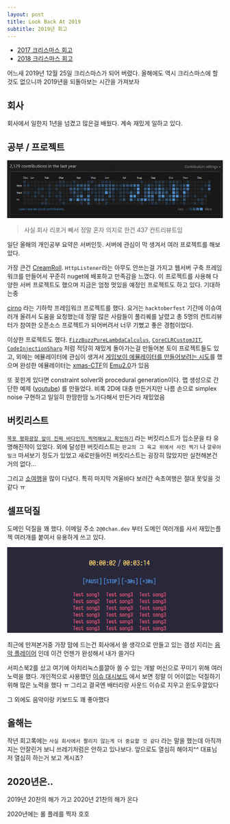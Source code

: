 ```yaml
---
layout: post
title: Look Back At 2019
subtitle: 2019년 회고
---
```


- [2017 크리스마스 회고](/2017-12-25-Look-Back-At-2017/)
- [2018 크리스마스 회고](/2018-12-25-Look-Back-At-2018/)

어느새 2019년 12월 25일 크리스마스가 되어 버렸다. 올해에도 역시 크리스마스에 할 것도 없으니까 2019년을 되돌아보는 시간을 가져보자

## 회사

회사에서 일한지 1년을 넘겼고 많은걸 배웠다. 계속 재밌게 일하고 있다.

## 공부 / 프로젝트

![contribute](/img/2019-contribute.png)
> 사실 회사 리포거 빼서 정말 혼자 의지로 한건 437 컨트리뷰트임

일단 올해의 개인공부 요약은 서버인듯. 서버에 관심이 막 생겨서 여러 프로젝트를 해보았다.

가장 큰건 [CreamRoll](https://github.com/20chan/CreamRoll). `HttpListener`라는 아무도 안쓰는걸 가지고 웹서버 구축 프레임워크를 만들어서 꾸준히 nuget에 배포하고 만족감을 느꼈다. 이 프로젝트를 사용해 다양한 서버 프로젝트도 했으며 지금은 엄청 멋있을 예정인 프로젝트도 하고 있다. 기대하는중

[cirno](https://github.com/20chan/cirno) 라는 기하학 프레임워크 프로젝트를 했다. 요거는 `hacktoberfest` 기간에 이슈여러개 올려서 도움을 요청했는데 정말 많은 사람들이 풀리퀘를 날렸고 총 5명의 컨트리뷰터가 참여한 오픈소스 프로젝트가 되어버려서 너무 기뻤고 좋은 경험이었다.

이상한 프로젝트도 했다. [`FizzBuzzPureLambdaCalculus`](https://github.com/20chan/FizzBuzzInPureLambdaCalculus), [`CoreCLRCustomJIT`](https://github.com/20chan/CoreCLRCustomJIT), [`CodeInjectionSharp`](https://github.com/20chan/CodeInjectionSharp) 처럼 적당히 재밌게 돌아가는걸 만들어본 토이 프로젝트들도 있고, 외에는 에뮬레이터에 관심이 생겨서 [게임보이 에뮬레이터를 만들어보려는 시도](https://github.com/20chan/GameBoy)를 했으며 완성한 에뮬레이터는 [xmas-CTF](https://xmas.htsp.ro)의 [Emu2.0](https://github.com/20chan/Emu2.0)가 있음

또 꽂힌게 있다면 constraint solver와 procedural generation이다.
맵 생성으로 간단한 예제 ([youtube](https://youtu.be/e8-JLEsHrrg)) 를 만들었다. 비록 2D에 대충 만든거지만 나름 손으로 simplex noise 구현하고 일일히 한땀한땀 노가다해서 만든거라 재밌었음

## 버킷리스트

[`목포 평화광장 앞이 진짜 바다인지 찍먹해보고 확인하기`](https://github.com/20chan/life/issues/38) 라는 버킷리스트가 입소문을 타 유명해진적이 있었다. 외에 달성한 버킷리스트는 `판교의 그 육교 위에서 사진 찍기` 나 `깔루아 밀크` 마셔보기 정도가 있었고 새로만들어진 버킷리스트는 굉장히 많았지만 실천해본건 거의 없다...

그리고 [소여행](https://github.com/20chan/life/issues/58)을 많이 다녔다. 특히 마지막 겨울바다 보러간 속초여행은 절대 못잊을 것 같다 ㅠ

## 셀프덕질

도메인 덕질을 꽤 했다. 이메일 주소 `2@0chan.dev` 부터 도메인 여러개를 사서 재밌는플젝 여러개를 붙여서 유용하게 쓰고 있다.

![pgom.me/music](/img/pgommusic.png)

최근에 만져본거중 가장 맘에 드는건 회사에서 쓸 생각으로 만들고 있는 갬성 지리는 [음악 플레이어](https://pgom.me/music/) 인데 이건 언젠가 완성해서 내가 쓸거다

서피스북2를 샀고 여기에 아치리눅스를깔아 쓸 수 있는 개발 머신으로 꾸미기 위해 여러 노력을 했다. 개인적으로 사용했던 [이슈 대시보드](https://github.com/20chan/surface-arch/issues/1) 에서 보면 정말 이 어이없는 덕질하기위해 많은 노력을 했다 ㅠ 그리고 결국엔 배터리랑 사운드 이슈로 지우고 윈도우깔았다

그 외에도 음악이랑 키보드도 꽤 좋아했다

## 올해는

작년 회고록에는 `사실 회사에서 짤리지 않는게 더 중요할 것 같다` 라는 말을 했는데 아직까지는 안잘린거 보니 쓰레기처럼은 안하고 있나보다. 앞으로도 열심히 해야지^^ 대표님 저 열심히 하는거 보고 계시죠?

## 2020년은..

2019년 20찬의 해가 가고 2020년 21찬의 해가 온다

2020년에는 롤 플레를 찍자 호호
